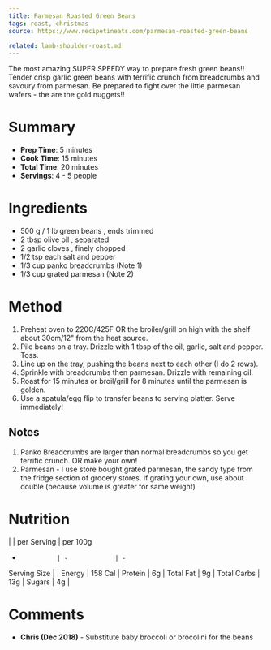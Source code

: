 ```yaml
---
title: Parmesan Roasted Green Beans
tags: roast, christmas
source: https://www.recipetineats.com/parmesan-roasted-green-beans

related: lamb-shoulder-roast.md
---
```


The most amazing SUPER SPEEDY way to prepare fresh green beans!! Tender crisp garlic green beans with terrific crunch from breadcrumbs and savoury from parmesan. Be prepared to fight over the little parmesan wafers - the are the gold nuggets!!

# Summary

* **Prep Time**: 5 minutes
* **Cook Time**: 15 minutes
* **Total Time**: 20 minutes
* **Servings**: 4 - 5 people


# Ingredients

- 500 g / 1 lb green beans , ends trimmed
- 2 tbsp olive oil , separated
- 2 garlic cloves , finely chopped
- 1/2 tsp each salt and pepper
- 1/3 cup panko breadcrumbs (Note 1)
- 1/3 cup grated parmesan (Note 2)

# Method

1. Preheat oven to 220C/425F OR the broiler/grill on high with the shelf about 30cm/12" from the heat source.
1. Pile beans on a tray. Drizzle with 1 tbsp of the oil, garlic, salt and pepper. Toss.
1. Line up on the tray, pushing the beans next to each other (I do 2 rows).
1. Sprinkle with breadcrumbs then parmesan. Drizzle with remaining oil.
1. Roast for 15 minutes or broil/grill for 8 minutes until the parmesan is golden.
1. Use a spatula/egg flip to transfer beans to serving platter. Serve immediately!

## Notes

1. Panko Breadcrumbs are larger than normal breadcrumbs so you get terrific crunch. OR make your own!
2. Parmesan - I use store bought grated parmesan, the sandy type from the fridge section of grocery stores. If grating your own, use about double (because volume is greater for same weight)

# Nutrition

|               | per Serving   | per 100g
-               | -             | -
Serving Size    |               |
Energy          | 158 Cal       |
Protein         | 6g            |
Total Fat       | 9g            |
Total Carbs     | 13g           |
Sugars          | 4g            |

# Comments

- **Chris (Dec 2018)** - Substitute baby broccoli or brocolini for the beans